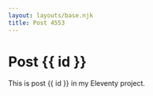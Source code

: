 ```yaml
---
layout: layouts/base.njk
title: Post 4553
---
```


# Post {{ id }}

This is post {{ id }} in my Eleventy project.
